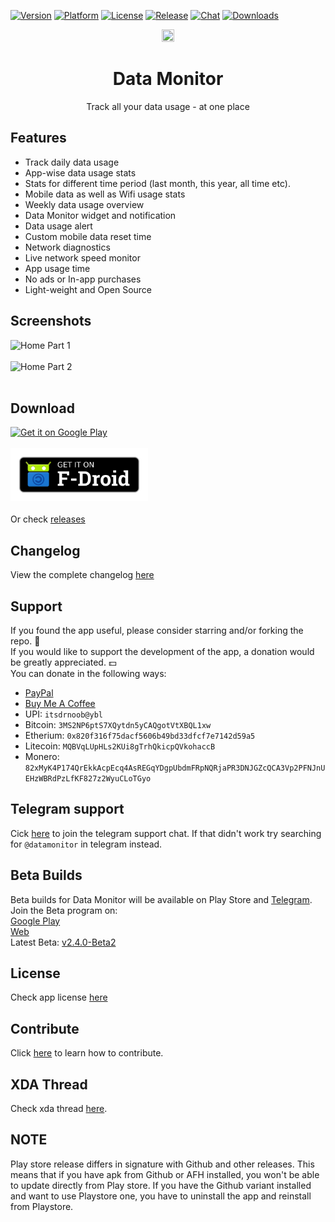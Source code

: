 [![Version](https://shields.io/badge/version-v2.4.0-087AFF.svg)](https://github.com/itsdrnoob/DataMonitor/tree/dev/2.4.0)
[![Platform](https://shields.io/badge/platform-android-green.svg)](https://github.com/itsdrnoob/DataMonitor)
[![License](https://img.shields.io/badge/license-GPL3-blue.svg)](https://www.gnu.org/licenses/gpl-3.0.en.html)
[![Release](https://shields.io/badge/release-v2.4.0-blue.svg)](https://github.com/itsdrnoob/DataMonitor/releases)
[![Chat](https://img.shields.io/badge/Telegram%20Chat-blue?logo=telegram)](https://t.me/datamonitor)
[![Downloads](https://img.shields.io/github/downloads/itsdrnoob/DataMonitor/total)](https://github.com/itsdrnoob/DataMonitor/releases)

<div align="center">
<img src="https://raw.githubusercontent.com/itsdrnoob/DataMonitor/master/images/icon.png" width="20%" height="20%"></img>

# Data Monitor
Track all your data usage - at one place
</div>

## Features
- Track daily data usage
- App-wise data usage stats
- Stats for different time period (last month, this year, all time etc).
- Mobile data as well as Wifi usage stats
- Weekly data usage overview
- Data Monitor widget and notification
- Data usage alert
- Custom mobile data reset time
- Network diagnostics
- Live network speed monitor
- App usage time
- No ads or In-app purchases
- Light-weight and Open Source

## Screenshots
![Home Part 1](https://github.com/itsdrnoob/DataMonitor/blob/HEAD/images/ss_part_1.png)<br><br>
![Home Part 2](https://github.com/itsdrnoob/DataMonitor/blob/HEAD/images/ss_part_2.png)
<br><br>

## Download
[<img alt="Get it on Google Play" height="85" src="./images/google-play-badge.png">](https://play.google.com/store/apps/details?id=com.drnoob.datamonitor)<br><br>
[<img alt="Get it on F-Droid" height="85" src="./images/f-droid-badge.png">](https://f-droid.org/packages/com.drnoob.datamonitor/)<br><br>
Or check <a href = "https://github.com/itsdrnoob/DataMonitor/releases/latest">releases</a>

## Changelog
View the complete changelog <a href = "CHANGELOG.md">here</a>

## Support
If you found the app useful, please consider starring and/or forking the repo. 🌟<br>
If you would like to support the development of the app, a donation would be greatly appreciated. 💵<br>
You can donate in the following ways:
- [PayPal](https://paypal.me/itsdrnoob)
- <a href="https://buymeacoffee.com/itsdrnoob">Buy Me A Coffee</a>
- UPI: `itsdrnoob@ybl`
- Bitcoin: `3MS2NP6ptS7XQytdn5yCAQgotVtXBQL1xw`
- Etherium: `0x820f316f75dacf5606b49bd33dfcf7e7142d59a5`
- Litecoin: `MQBVqLUpHLs2KUi8gTrhQkicpQVkohaccB`
- Monero: `82xMyK4P174QrEkkAcpEcq4AsREGqYDgpUbdmFRpNQRjaPR3DNJGZcQCA3Vp2PFNJnUEHzWBRdPzLfKF827z2WyuCLoTGyo`

## Telegram support
Cick <a href="https://t.me/datamonitor">here</a> to join the telegram support chat. If that didn't work try searching for <code>@datamonitor</code> in telegram instead.

## Beta Builds
Beta builds for Data Monitor will be available on Play Store and <a href="https://t.me/datamonitor">Telegram</a>.<br>
Join the Beta program on:<br>
<a href="https://play.google.com/store/apps/details?id=com.drnoob.datamonitor">Google Play</a><br>
<a href="https://play.google.com/apps/testing/com.drnoob.datamonitor">Web</a><br>
Latest Beta: <a href="https://github.com/itsdrnoob/DataMonitor/tree/dev/2.4.0">v2.4.0-Beta2</a>

## License
Check app license <a href = "LICENSE">here</a>

## Contribute
Click <a href = "CONTRIBUTING.md">here</a> to learn how to contribute.

## XDA Thread
Check xda thread <a href = "https://forum.xda-developers.com/t/app-v1-0-data-monitor-track-all-your-data-usage-at-one-place.4356129/">here</a>.

## NOTE
Play store release differs in signature with Github and other releases. This means that if you have apk from Github or AFH installed, you won't be able to update directly from Play store. If you have the Github variant installed and want to use Playstore one, you have to uninstall the app and reinstall from Playstore.
